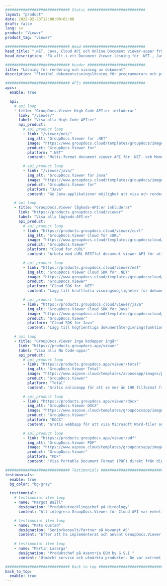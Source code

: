 ```yaml
---
############################# Static ##########################
layout: "product"
date: 2022-02-23T12:00:00+02:00
draft: false
lang: sv
product: "Viewer"
product_tag: "viewer"

############################# Head ############################
head_title: ".NET, Java, Cloud API och Online Document Viewer-appar från GroupDocs"
head_description: "Få allt-i-ett Document Viewer-lösning för .NET-, Java- och molnapplikationer. Visa vanliga dokumentformat online med en enkel dra och släpp-funktion."

############################# Header ##########################
title: "Lösning för rendering och visning av dokument"
description: "Flexibel dokumentvisningslösning för programmerare och proffs för att rendera och visa allmänt använda filformat var som helst."

############################# APIs ############################
apis:
  enable: true

  api:
    # api loop
    - title: "GroupDocs.Viewer High Code API:er inkluderar"
      link: "/viewer/"
      label: "Visa alla High Code API:er"
      api_product:
        # api_product loop
        - link: "/viewer/net/"
          img_alt: "GroupDocs.Viewer for .NET"
          image: "https://www.groupdocs.cloud/templates/groupdocs/images/product-logos/groupdocs-viewer-net.png"
          product: "GroupDocs.Viewer for"
          platform: ".NET"
          content: "Multi-format document viewer API för .NET- och Mono-ramverk för att återge 190+ populära filformat från dina applikationer."

        # api_product loop
        - link: "/viewer/java/"
          img_alt: "GroupDocs.Viewer for Java"
          image: "https://www.groupdocs.cloud/templates/groupdocs/images/product-logos/groupdocs-viewer-java.png"
          product: "GroupDocs.Viewer for"
          platform: "Java"
          content: "Ge Java-applikationer möjlighet att visa och rendera dokument för att visa ett brett utbud av dokument, bilder och diagram."

    # api loop
    - title: "GroupDocs.Viewer lågkods-API:er inkluderar"
      link: "https://products.groupdocs.cloud/viewer"
      label: "Visa alla lågkods-API:er"
      api_product:
        # api_product loop
        - link: "https://products.groupdocs.cloud/viewer/curl"
          img_alt: "GroupDocs.Viewer Cloud for cURL"
          image: "https://www.groupdocs.cloud/templates/groupdocscloud/images/sdk/272x272/groupdocs_viewer-for-curl.png"
          product: "GroupDocs.Viewer"
          platform: "Cloud for cURL"
          content: "Arbeta med cURL RESTful document viewer API för att snabbt rendera och visa Microsoft Office, PDF och andra vanliga filformat i dina applikationer."

        # api_product loop
        - link: "https://products.groupdocs.cloud/viewer/net"
          img_alt: "GroupDocs.Viewer Cloud SDK for .NET"
          image: "https://www.groupdocs.cloud/templates/groupdocscloud/images/sdk/272x272/groupdocs_viewer-for-net.png"
          product: "GroupDocs.Viewer"
          platform: "Cloud SDK for .NET"
          content: "Lägg till kraftfulla visningsmöjligheter för dokumentformat i .NET-applikationer med Cloud SDK för .NET. Visa dokument i HTML, PDF eller som bild."

        # api_product loop
        - link: "https://products.groupdocs.cloud/viewer/java"
          img_alt: "GroupDocs.Viewer Cloud SDK for Java"
          image: "https://www.groupdocs.cloud/templates/groupdocscloud/images/sdk/272x272/groupdocs_viewer-for-java.png"
          product: "GroupDocs.Viewer"
          platform: "Cloud SDK for Java"
          content: "Lägg till högfientliga dokumentåtergivningsfunktioner till dina java-applikationer med specialdesignad dokumentvisar-SDK för Java."

    # api loop
    - title: "GroupDocs.Viewer Inga kodappar ingår" 
      link: "https://products.groupdocs.app/viewer"
      label: "Visa alla No Code-appar"
      api_product:
        # api_product loop
        - link: "https://products.groupdocs.app/viewer/total"
          img_alt: "GroupDocs.Viewer Total"
          image: "https://www.aspose.cloud/templates/asposeapp/images/products/logo/aspose_viewer-app.png"
          product: "GroupDocs.Viewer"
          platform: "Total"
          content: "Gratis onlineapp för att se mer än 190 filformat från valfri webbläsare."

        # api_product loop
        - link: "https://products.groupdocs.app/viewer/docx"
          img_alt: "GroupDocs.Viewer DOCX"
          image: "https://www.aspose.cloud/templates/groupdocsapp/images/products/logo/groupdocs_words-app.png"
          product: "GroupDocs.Viewer"
          platform: "DOCX"
          content: "Gratis webbapp för att visa Microsoft Word-filer online från vilken enhet som helst."

        # api_product loop
        - link: "https://products.groupdocs.app/viewer/pdf"
          img_alt: "GroupDocs.Viewer PDF"
          image: "https://www.aspose.cloud/templates/groupdocsapp/images/products/logo/groupdocs_pdf-app.png"
          product: "GroupDocs.Viewer"
          platform: "PDF"
          content: "Visa Portable Document Format (PDF) direkt från din webbläsare."

############################# Testimonials ###############################
testimonials:
  enable: true
  bg_color: "bg-gray"

  testimonial:
    # testimonial item loop
    - name: "Margot Baill"
      designation: "Produktutvecklingschef på Hireology"
      content: "Att integrera GroupDocs.Viewer för Cloud API var enkelt med deras fantastiska Ruby SDK. Det finns inte så många företag där ute som är villiga att jobba med oss ​​på det vi vill. Det är ett fantastiskt samarbete."

    # testimonial item loop
    - name: "Mats Oustad"
      designation: "Seniorkonsult/Partner på Novanet AS"
      content: "Efter att ha implementerat och använt GroupDocs.Viewer för .NET i projektet ser det ut att fungera mycket bra. Jag har testat med en hel del dokument och än så länge så bra. Allt jag har kastat på den återges snyggt och ser lika bra ut som det skulle göra i en PDF-visare eller MS Word."
              
    # testimonial item loop
    - name: "Martin Lasarga"
      designation: "Produktchef på Axentria ECM by G.S.I."
      content: "Utmärkt service och utmärkta produkter. De var extremt hjälpsamma och lyhörda under implementeringsprocessen för GroupDocs.Viewer för .NET, kan inte rekommendera dem tillräckligt starkt."

############################# Back to top ###############################
back_to_top:
  enable: true
---
```


